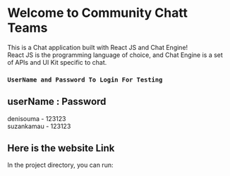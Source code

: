 # Welcome to Community Chatt Teams

This is a Chat application built with React JS and Chat Engine!  
React JS is the programming language of choice, and Chat Engine is a set of APIs and UI Kit specific to chat.

### `UserName and Password To Login For Testing`
## userName :  Password
denisouma - 123123   
suzankamau - 123123

## Here is the website Link

In the project directory, you can run:
